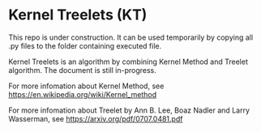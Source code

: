 # Kernel Treelets (KT)

This repo is under construction. It can be used temporarily by copying all .py files to the folder containing executed file. 

Kernel Treelets is an algorithm by combining Kernel Method and Treelet algorithm. The document is still in-progress. 

For more infomation about Kernel Method, see https://en.wikipedia.org/wiki/Kernel_method

For more infomation about Treelet by Ann B. Lee, Boaz Nadler and Larry Wasserman, see https://arxiv.org/pdf/0707.0481.pdf
